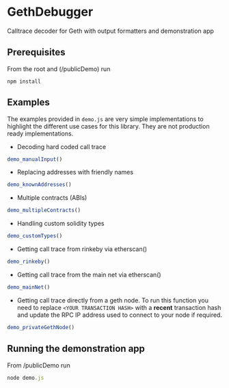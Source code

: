 # GethDebugger

Calltrace decoder for Geth with output formatters and demonstration app

## Prerequisites
From the root and (/publicDemo) run
```
npm install
```

## Examples
The examples provided in `demo.js` are very simple implementations to highlight the different use cases for this library. They are not production ready implementations.

* Decoding hard coded call trace
```js
demo_manualInput()
```
* Replacing addresses with friendly names
```js
demo_knownAddresses()
```
* Multiple contracts (ABIs)
```js
demo_multipleContracts()
```
* Handling custom solidity types
```js
demo_customTypes()
```
* Getting call trace from rinkeby via etherscan()
```js
demo_rinkeby()
```
* Getting call trace from the main net via etherscan()
```js
demo_mainNet()
```
* Getting call trace directly from a geth node.
To run this function you need to replace `<YOUR TRANSACTION HASH>` with a **recent** transaction hash and update the RPC IP address used to connect to your node if required.
```js
demo_privateGethNode()
```

## Running the demonstration app
From /publicDemo run
```js
node demo.js
```